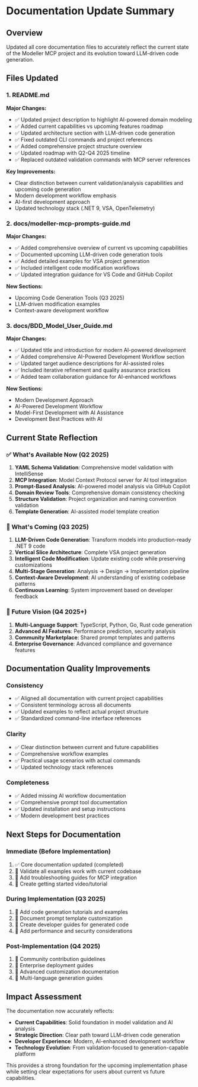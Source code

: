 # Documentation Update Summary

## Overview
Updated all core documentation files to accurately reflect the current state of the Modeller MCP project and its evolution toward LLM-driven code generation.

## Files Updated

### 1. README.md
**Major Changes:**
- ✅ Updated project description to highlight AI-powered domain modeling
- ✅ Added current capabilities vs upcoming features roadmap
- ✅ Updated architecture section with LLM-driven code generation
- ✅ Fixed outdated CLI commands and project references
- ✅ Added comprehensive project structure overview
- ✅ Updated roadmap with Q2-Q4 2025 timeline
- ✅ Replaced outdated validation commands with MCP server references

**Key Improvements:**
- Clear distinction between current validation/analysis capabilities and upcoming code generation
- Modern development workflow emphasis
- AI-first development approach
- Updated technology stack (.NET 9, VSA, OpenTelemetry)

### 2. docs/modeller-mcp-prompts-guide.md
**Major Changes:**
- ✅ Added comprehensive overview of current vs upcoming capabilities
- ✅ Documented upcoming LLM-driven code generation tools
- ✅ Added detailed examples for VSA project generation
- ✅ Included intelligent code modification workflows
- ✅ Updated integration guidance for VS Code and GitHub Copilot

**New Sections:**
- Upcoming Code Generation Tools (Q3 2025)
- LLM-driven modification examples
- Context-aware development workflow

### 3. docs/BDD_Model_User_Guide.md
**Major Changes:**
- ✅ Updated title and introduction for modern AI-powered development
- ✅ Added comprehensive AI-Powered Development Workflow section
- ✅ Updated target audience descriptions for AI-assisted roles
- ✅ Included iterative refinement and quality assurance practices
- ✅ Added team collaboration guidance for AI-enhanced workflows

**New Sections:**
- Modern Development Approach
- AI-Powered Development Workflow
- Model-First Development with AI Assistance
- Development Best Practices with AI

## Current State Reflection

### ✅ What's Available Now (Q2 2025)
1. **YAML Schema Validation**: Comprehensive model validation with IntelliSense
2. **MCP Integration**: Model Context Protocol server for AI tool integration
3. **Prompt-Based Analysis**: AI-powered model analysis via GitHub Copilot
4. **Domain Review Tools**: Comprehensive domain consistency checking
5. **Structure Validation**: Project organization and naming convention validation
6. **Template Generation**: AI-assisted model template creation

### 🚧 What's Coming (Q3 2025)
1. **LLM-Driven Code Generation**: Transform models into production-ready .NET 9 code
2. **Vertical Slice Architecture**: Complete VSA project generation
3. **Intelligent Code Modification**: Update existing code while preserving customizations
4. **Multi-Stage Generation**: Analysis → Design → Implementation pipeline
5. **Context-Aware Development**: AI understanding of existing codebase patterns
6. **Continuous Learning**: System improvement based on developer feedback

### 🔮 Future Vision (Q4 2025+)
1. **Multi-Language Support**: TypeScript, Python, Go, Rust code generation
2. **Advanced AI Features**: Performance prediction, security analysis
3. **Community Marketplace**: Shared prompt templates and patterns
4. **Enterprise Governance**: Advanced compliance and governance features

## Documentation Quality Improvements

### Consistency
- ✅ Aligned all documentation with current project capabilities
- ✅ Consistent terminology across all documents
- ✅ Updated examples to reflect actual project structure
- ✅ Standardized command-line interface references

### Clarity
- ✅ Clear distinction between current and future capabilities
- ✅ Comprehensive workflow examples
- ✅ Practical usage scenarios with actual commands
- ✅ Updated technology stack references

### Completeness
- ✅ Added missing AI workflow documentation
- ✅ Comprehensive prompt tool documentation
- ✅ Updated installation and setup instructions
- ✅ Modern development best practices

## Next Steps for Documentation

### Immediate (Before Implementation)
1. ✅ Core documentation updated (completed)
2. 🔄 Validate all examples work with current codebase
3. 🔄 Add troubleshooting guides for MCP integration
4. 🔄 Create getting started video/tutorial

### During Implementation (Q3 2025)
1. 📝 Add code generation tutorials and examples
2. 📝 Document prompt template customization
3. 📝 Create developer guides for generated code
4. 📝 Add performance and security considerations

### Post-Implementation (Q4 2025)
1. 📝 Community contribution guidelines
2. 📝 Enterprise deployment guides
3. 📝 Advanced customization documentation
4. 📝 Multi-language generation guides

## Impact Assessment

The documentation now accurately reflects:
- **Current Capabilities**: Solid foundation in model validation and AI analysis
- **Strategic Direction**: Clear path toward LLM-driven code generation
- **Developer Experience**: Modern, AI-enhanced development workflow
- **Technology Evolution**: From validation-focused to generation-capable platform

This provides a strong foundation for the upcoming implementation phase while setting clear expectations for users about current vs future capabilities.
